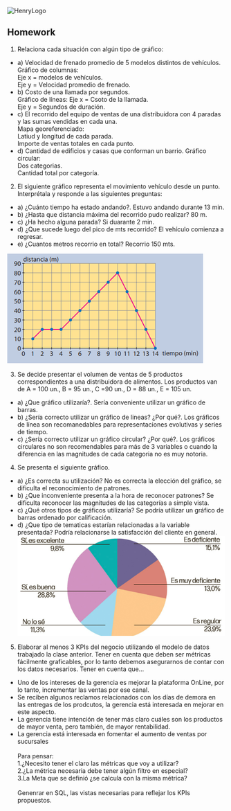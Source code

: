 ![HenryLogo](https://d31uz8lwfmyn8g.cloudfront.net/Assets/logo-henry-white-lg.png)

## Homework 

1. Relaciona cada situación con algún tipo de gráfico:
- a) Velocidad de frenado promedio de 5 modelos distintos de vehículos.<br>
Gráfico de columnas:<br>
Eje x = modelos de vehículos.<br>
Eje y = Velocidad promedio de frenado.<br>
- b) Costo de una llamada por segundos.<br>
Gráfico de líneas:
Eje x = Csoto de la llamada.<br>
Eje y = Segundos de duración.<br>
- c) El recorrido del equipo de ventas de una distribuidora con 4 paradas y las sumas vendidas en cada una.<br>
Mapa georeferenciado:<br>
Latiud y longitud de cada parada.<br>
Importe de ventas totales en cada punto.<br>
- d) Cantidad de edificios y casas que conforman un barrio.
Gráfico circular:<br>
Dos categorias.<br>
Cantidad total por categoría.<br>

2. El siguiente gráfico representa el movimiento vehículo desde un punto. Interprétala y responde a las siguientes preguntas:
- a) ¿Cuánto tiempo ha estado andando?. Estuvo andando durante 13 min.
- b) ¿Hasta que distancia máxima del recorrido pudo realizar? 80 m. 
- c) ¿Ha hecho alguna parada? Si duarante 2 min.
- d) ¿Que sucede luego del pico de mts recorrido? El vehículo comienza a regresar.
- e) ¿Cuantos metros recorrio en total? Recorrio 150 mts.

![Ejercicio2](imagenes/ejer2.PNG)

3. Se decide presentar el volumen de ventas de 5 productos correspondientes a una distribuidora de alimentos. Los productos van de A = 100 un., B = 95 un., C =90 un., D = 88 un., E = 105 un.
 - a) ¿Que gráfico utilizaría?. Sería conveniente utilizar un gráfico de barras.
 - b) ¿Sería correcto utilizar un gráfico de lineas? ¿Por qué?. Los gráficos de línea son recomanedables para representaciones evolutivas y series de tiempo.
 - c) ¿Sería correcto utilizar un gráfico circular? ¿Por qué?. Los gráficos circulares no son recomendables para más de 3 variables o cuando la diferencia en las magnitudes de cada categoria no es muy notoria. 
 
4. Se presenta el siguiente gráfico. 
 - a) ¿Es correcta su utilización? No es correcta la elección del gráfico, se dificulta el reconocimiento de patrones.
 - b) ¿Que inconveniente presenta a la hora de reconocer patrones? Se dificulta reconocer las magnitudes de las categorías a simple vista.
 - c) ¿Qué otros tipos de gráficos utilizaría? Se podría utilizar un gráfico de barras ordenado por calificación.
 - d) ¿Que tipo de tematicas estarían relacionadas a la variable presentada? Podría relacionarse la satisfacción del cliente en general.
 ![Ejercicio3](imagenes/ejer3.PNG)

5. Elaborar al menos 3 KPIs del negocio utilizando el modelo de datos trabajado la clase anterior. Tener en cuenta que deben ser métricas fácilmente graficables, por lo tanto debemos asegurarnos de contar con los datos necesarios.
Tener en cuenta que...<br>
* Uno de los intereses de la gerencia es mejorar la plataforma OnLine, por lo tanto, incrementar las ventas por ese canal.
* Se reciben algunos reclamos relacionados con los días de demora en las entregas de los prodcutos, la gerencia está interesada en mejorar en este aspecto.
* La gerencia tiene intención de tener más claro cuáles son los productos de mayor venta, pero también, de mayor rentabilidad.<br>
* La gerencia está interesada en fomentar el aumento de ventas por sucursales<br><br>
Para pensar:<br>
    1.¿Necesito tener el claro las métricas que voy a utilizar? <br>
    2.¿La métrica necesaria debe tener algún filtro en especial? <br>
    3.La Meta que se definió ¿se calcula con la misma métrica?<br><br>
Genenrar en SQL, las vistas necesarias para reflejar los KPIs propuestos.